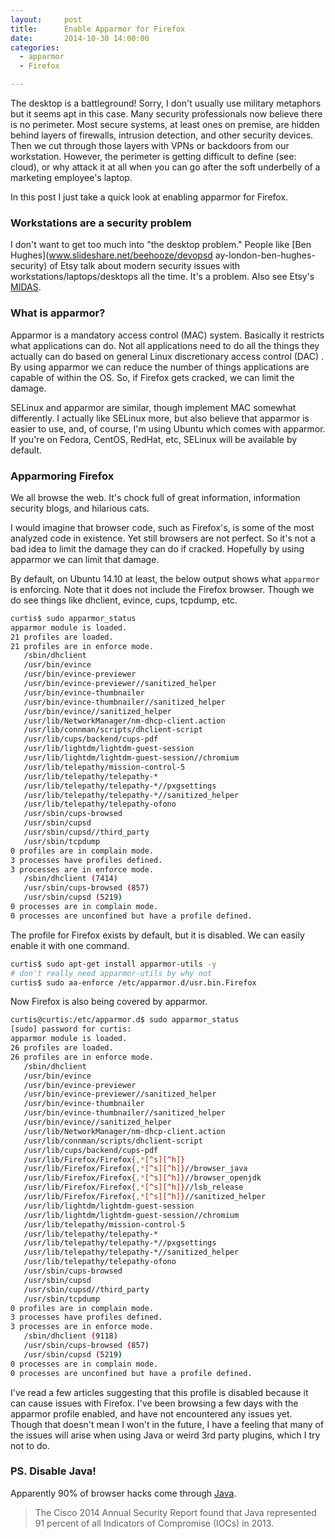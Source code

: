 ```yaml
---
layout:     post
title:      Enable Apparmor for Firefox
date:       2014-10-30 14:00:00
categories:
  - apparmor
  - Firefox

---
```


The desktop is a battleground! Sorry, I don't usually use military metaphors but it seems apt in this case. Many security professionals now believe there is no perimeter. Most secure systems, at least ones on premise, are hidden behind layers of firewalls, intrusion detection, and other security devices. Then we cut through those layers with VPNs or backdoors from our workstation. However, the perimeter is getting difficult to define (see: cloud), or why attack it at all when you can go after the soft underbelly of a marketing employee's laptop.

In this post I just take a quick look at enabling apparmor for Firefox.

<!-- more -->

### Workstations are a security problem

I don't want to get too much into "the desktop problem." People like [Ben Hughes](www.slideshare.net/beehooze/devopsd ay-london-ben-hughes-security) of Etsy talk about modern security issues with workstations/laptops/desktops all the time. It's a problem. Also see Etsy's [MIDAS](https://github.com/etsy/MIDAS).

### What is apparmor?

Apparmor is a mandatory access control (MAC) system. Basically it restricts what applications can do. Not all applications need to do all the things they actually can do based on general Linux discretionary access control (DAC) . By using apparmor we can reduce the number of things applications are capable of within the OS. So, if Firefox gets cracked, we can limit the damage.

SELinux and apparmor are similar, though implement MAC somewhat differently. I actually like SELinux more, but also believe that apparmor is easier to use, and, of course, I'm using Ubuntu which comes with apparmor. If you're on Fedora, CentOS, RedHat, etc, SELinux will be available by default.

### Apparmoring Firefox

We all browse the web. It's chock full of great information, information security blogs, and hilarious cats.

I would imagine that browser code, such as Firefox's, is some of the most analyzed code in existence. Yet still browsers are not perfect. So it's not a bad idea to limit the damage they can do if cracked. Hopefully by using apparmor we can limit that damage.

By default, on Ubuntu 14.10 at least, the below output shows what ```apparmor``` is enforcing. Note that it does not include the Firefox browser. Though we do see things like dhclient, evince, cups, tcpdump, etc.

```bash
curtis$ sudo apparmor_status
apparmor module is loaded.
21 profiles are loaded.
21 profiles are in enforce mode.
   /sbin/dhclient
   /usr/bin/evince
   /usr/bin/evince-previewer
   /usr/bin/evince-previewer//sanitized_helper
   /usr/bin/evince-thumbnailer
   /usr/bin/evince-thumbnailer//sanitized_helper
   /usr/bin/evince//sanitized_helper
   /usr/lib/NetworkManager/nm-dhcp-client.action
   /usr/lib/connman/scripts/dhclient-script
   /usr/lib/cups/backend/cups-pdf
   /usr/lib/lightdm/lightdm-guest-session
   /usr/lib/lightdm/lightdm-guest-session//chromium
   /usr/lib/telepathy/mission-control-5
   /usr/lib/telepathy/telepathy-*
   /usr/lib/telepathy/telepathy-*//pxgsettings
   /usr/lib/telepathy/telepathy-*//sanitized_helper
   /usr/lib/telepathy/telepathy-ofono
   /usr/sbin/cups-browsed
   /usr/sbin/cupsd
   /usr/sbin/cupsd//third_party
   /usr/sbin/tcpdump
0 profiles are in complain mode.
3 processes have profiles defined.
3 processes are in enforce mode.
   /sbin/dhclient (7414)
   /usr/sbin/cups-browsed (857)
   /usr/sbin/cupsd (5219)
0 processes are in complain mode.
0 processes are unconfined but have a profile defined.
```

The profile for Firefox exists by default, but it is disabled. We can easily enable it with one command.

```bash
curtis$ sudo apt-get install apparmor-utils -y
# don't really need apparmor-utils by why not
curtis$ sudo aa-enforce /etc/apparmor.d/usr.bin.Firefox

```

Now Firefox is also being covered by apparmor.

```bash
curtis@curtis:/etc/apparmor.d$ sudo apparmor_status
[sudo] password for curtis:
apparmor module is loaded.
26 profiles are loaded.
26 profiles are in enforce mode.
   /sbin/dhclient
   /usr/bin/evince
   /usr/bin/evince-previewer
   /usr/bin/evince-previewer//sanitized_helper
   /usr/bin/evince-thumbnailer
   /usr/bin/evince-thumbnailer//sanitized_helper
   /usr/bin/evince//sanitized_helper
   /usr/lib/NetworkManager/nm-dhcp-client.action
   /usr/lib/connman/scripts/dhclient-script
   /usr/lib/cups/backend/cups-pdf
   /usr/lib/Firefox/Firefox{,*[^s][^h]}
   /usr/lib/Firefox/Firefox{,*[^s][^h]}//browser_java
   /usr/lib/Firefox/Firefox{,*[^s][^h]}//browser_openjdk
   /usr/lib/Firefox/Firefox{,*[^s][^h]}//lsb_release
   /usr/lib/Firefox/Firefox{,*[^s][^h]}//sanitized_helper
   /usr/lib/lightdm/lightdm-guest-session
   /usr/lib/lightdm/lightdm-guest-session//chromium
   /usr/lib/telepathy/mission-control-5
   /usr/lib/telepathy/telepathy-*
   /usr/lib/telepathy/telepathy-*//pxgsettings
   /usr/lib/telepathy/telepathy-*//sanitized_helper
   /usr/lib/telepathy/telepathy-ofono
   /usr/sbin/cups-browsed
   /usr/sbin/cupsd
   /usr/sbin/cupsd//third_party
   /usr/sbin/tcpdump
0 profiles are in complain mode.
3 processes have profiles defined.
3 processes are in enforce mode.
   /sbin/dhclient (9118)
   /usr/sbin/cups-browsed (857)
   /usr/sbin/cupsd (5219)
0 processes are in complain mode.
0 processes are unconfined but have a profile defined.
```

I've read a few articles suggesting that this profile is disabled because it can cause issues with Firefox. I've been browsing a few days with the apparmor profile enabled, and have not encountered any issues yet. Though that doesn't mean I won't in the future, I have a feeling that many of the issues will arise when using Java or weird 3rd party plugins, which I try not to do.

### PS. Disable Java!

Apparently 90% of browser hacks come through [Java](http://www.eweek.com/security/java-primary-cause-of-91-percent-of-attacks-cisco.html).

>The Cisco 2014 Annual Security Report found that Java represented 91 percent of all Indicators of Compromise (IOCs) in 2013.
